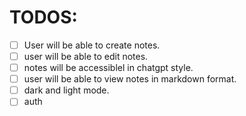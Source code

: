 # TODOS:

- [ ] User will be able to create notes.
- [ ] user will be able to edit notes.
- [ ] notes will be accessiblel in chatgpt style.
- [ ] user will be able to view notes in markdown format.
- [ ] dark and light mode.
- [ ] auth
